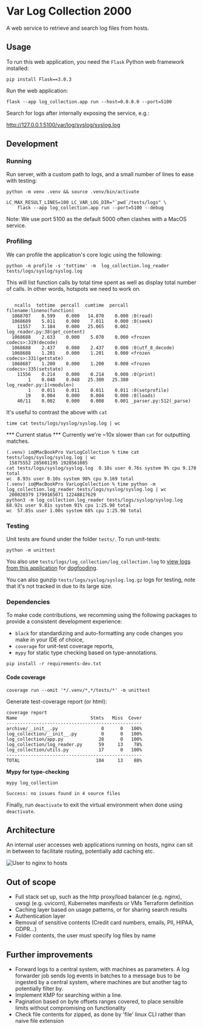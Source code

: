 # Var Log Collection 2000
A web service to retrieve and search log files from hosts.

## Usage
To run this web application, you need the `Flask` Python web framework installed:

```
pip install Flask==3.0.3
```

Run the web application:
```
flask --app log_collection.app run --host=0.0.0.0 --port=5100
```


Search for logs after internally exposing the service, e.g.:

http://127.0.0.1:5100/var/log/syslog/syslog.log


## Development
### Running
Run server, with a custom path to logs, and a small number of lines to ease with testing:

```python -m venv .venv && source .venv/bin/activate```

```
LC_MAX_RESULT_LINES=100 LC_VAR_LOG_DIR="`pwd`/tests/logs" \
    flask --app log_collection.app run --port=5100 --debug
```

Note: We use port 5100 as the default 5000 often clashes with a MacOS service.

### Profiling
We can profile the application's core logic using the following:
```
python -m profile -s 'tottime' -m  log_collection.log_reader tests/logs/syslog/syslog.log
```

This will list function calls by total time spent as well as display total number of calls. In other words, hotspots we need to work on.

```

   ncalls  tottime  percall  cumtime  percall filename:lineno(function)
  1068707    8.599    0.000   14.870    0.000 :0(read)
  1068689    5.811    0.000    7.011    0.000 :0(seek)
    11557    3.184    0.000   25.065    0.002 log_reader.py:38(get_content)
  1068688    2.633    0.000    5.070    0.000 <frozen codecs>:319(decode)
  1068688    2.437    0.000    2.437    0.000 :0(utf_8_decode)
  1068688    1.201    0.000    1.201    0.000 <frozen codecs>:331(getstate)
  1068687    1.200    0.000    1.200    0.000 <frozen codecs>:335(setstate)
    11556    0.214    0.000    0.214    0.000 :0(print)
        1    0.048    0.048   25.380   25.380 log_reader.py:1(<module>)
        1    0.011    0.011    0.011    0.011 :0(setprofile)
       19    0.004    0.000    0.004    0.000 :0(loads)
    40/11    0.002    0.000    0.008    0.001 _parser.py:512(_parse)
```

It's useful to contrast the above with `cat`
```
time cat tests/logs/syslog/syslog.log | wc
```

*** Current status ***
Currently we're ~10x slower than `cat` for outputting matches.
```
(.venv) io@MacBookPro VarLogCollection % time cat tests/logs/syslog/syslog.log | wc                           
 15875552 285601195 1928561085
cat tests/logs/syslog/syslog.log  0.10s user 0.76s system 9% cpu 9.170 total
wc  8.93s user 0.10s system 98% cpu 9.169 total
(.venv) io@MacBookPro VarLogCollection % time python -m log_collection.log_reader tests/logs/syslog/syslog.log | wc
 200020379 1799165071 12248817629
python3 -m log_collection.log_reader tests/logs/syslog/syslog.log  68.92s user 9.81s system 91% cpu 1:25.98 total
wc  57.85s user 1.00s system 68% cpu 1:25.98 total
```


### Testing
Unit tests are found under the folder `tests/`. To run unit-tests:
```
python -m unittest
```

You also use `tests/logs/log_collection/log_collection.log` to [view logs from this application](http://127.0.0.1:5100/var/log/log_collection/log_collection.log) for [dogfooding](https://en.wikipedia.org/wiki/Eating_your_own_dog_food).

You can also gunzip `tests/logs/syslog/syslog.log.gz` logs for testing, note that it's not tracked in due to its large size.

### Dependencies
To make code contributions, we recomming using the following packages to provide a consistent development experience:

* `black` for standardizing and auto-formatting any code changes you make in your IDE of choice,
* `coverage` for unit-test coverage reports,
* `mypy` for static type checking based on type-annotations.

```
pip install -r requirements-dev.txt
```

#### Code coverage

```
coverage run --omit '*/.venv/*,*/tests/*' -m unittest
```

Generate test-coverage report (or html):

```
coverage report
Name                           Stmts   Miss  Cover
--------------------------------------------------
archive/__init__.py                0      0   100%
log_collection/__init__.py         0      0   100%
log_collection/app.py             28      0   100%
log_collection/log_reader.py      59     13    78%
log_collection/utils.py           17      0   100%
--------------------------------------------------
TOTAL                            104     13    88%
```

**Mypy for type-checking**

`mypy log_collection`

`Success: no issues found in 4 source files`


Finally, run `deactivate` to exit the virtual environment when done using `deactivate`.


## Architecture
An internal user accesses web applications running on hosts, nginx can sit in between to facilitate routing, potentially add caching etc.

![User to nginx to hosts](architecture.png)



## Out of scope
* Full stack set up, such as the http proxy/load balancer (e.g. nginx), uwsgi (e.g. uvicorn), Kubernetes manifests or VMs Terraform definition
* Caching layer based on usage patterns, or for sharing search results
* Authentication layer
* Removal of sensitive contents (Credit card numbers, emails, PII, HIPAA, GDPR...)
* Folder contents, the user must specify log files by name

## Further improvements
* Forward logs to a central system, with machines as parameters. A log forwarder job sends log events in batches to a message bus to be ingested by a central system, where machines are but another tag to potentially filter by.
* Implement KMP for searching within a line.
* Pagination based on byte offsets ranges covered, to place sensible limits without compromising on functionality
* Check file contents for zipped, as done by 'file' linux CLI rather than naive file extension